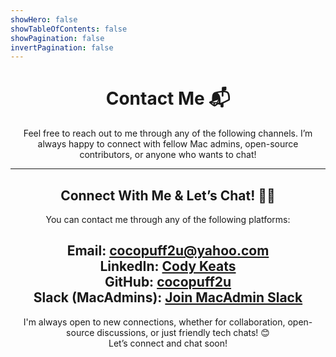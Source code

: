```yaml
---
showHero: false
showTableOfContents: false
showPagination: false
invertPagination: false
---
```


<div style="text-align: center;">

# Contact Me 📬

Feel free to reach out to me through any of the following channels. I’m always happy to connect with fellow Mac admins, open-source contributors, or anyone who wants to chat!

---

## Connect With Me & Let’s Chat! 🔗💬

You can contact me through any of the following platforms:

**Email:** [cocopuff2u@yahoo.com](mailto:cocopuff2u@yahoo.com)  
**LinkedIn:** [Cody Keats](https://www.linkedin.com/in/cocopuff2u)  
**GitHub:** [cocopuff2u](https://github.com/cocopuff2u)  
**Slack (MacAdmins):** [Join MacAdmin Slack](https://macadmins.slack.com/)
---

I'm always open to new connections, whether for collaboration, open-source discussions, or just friendly tech chats! 😊  
Let’s connect and chat soon!

</div>